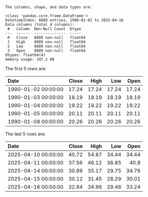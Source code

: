 ```text
The columns, shape, and data types are:

<class 'pandas.core.frame.DataFrame'>
DatetimeIndex: 8889 entries, 1990-01-02 to 2025-04-16
Data columns (total 4 columns):
 #   Column  Non-Null Count  Dtype  
---  ------  --------------  -----  
 0   Close   8889 non-null   float64
 1   High    8889 non-null   float64
 2   Low     8889 non-null   float64
 3   Open    8889 non-null   float64
dtypes: float64(4)
memory usage: 347.2 KB

```

The first 5 rows are:

| Date                |   Close |   High |   Low |   Open |
|:--------------------|--------:|-------:|------:|-------:|
| 1990-01-02 00:00:00 |   17.24 |  17.24 | 17.24 |  17.24 |
| 1990-01-03 00:00:00 |   18.19 |  18.19 | 18.19 |  18.19 |
| 1990-01-04 00:00:00 |   19.22 |  19.22 | 19.22 |  19.22 |
| 1990-01-05 00:00:00 |   20.11 |  20.11 | 20.11 |  20.11 |
| 1990-01-08 00:00:00 |   20.26 |  20.26 | 20.26 |  20.26 |

The last 5 rows are:

| Date                |   Close |   High |   Low |   Open |
|:--------------------|--------:|-------:|------:|-------:|
| 2025-04-10 00:00:00 |   40.72 |  54.87 | 34.44 |  34.44 |
| 2025-04-11 00:00:00 |   37.56 |  46.12 | 36.85 |  40.8  |
| 2025-04-14 00:00:00 |   30.89 |  35.17 | 29.75 |  34.76 |
| 2025-04-15 00:00:00 |   30.12 |  31.45 | 28.29 |  30.01 |
| 2025-04-16 00:00:00 |   32.64 |  34.96 | 29.48 |  33.24 |